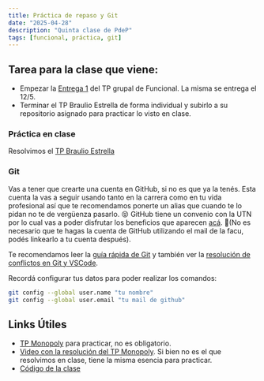 ```yaml
---
title: Práctica de repaso y Git
date: "2025-04-28"
description: "Quinta clase de PdeP"
tags: [funcional, práctica, git]
---
```


## Tarea para la clase que viene:
- Empezar la [Entrega 1](https://docs.google.com/document/d/1Yu1q6BgEe8XXWsL3YlWG4cQ_GxDIheEWfQBlxjVS7rI/edit?usp=sharing) del TP grupal de Funcional. La misma se entrega el 12/5.
- Terminar el TP Braulio Estrella de forma individual y subirlo a su repositorio asignado para practicar lo visto en clase.

### Práctica en clase

Resolvimos el [TP Braulio Estrella](https://docs.google.com/document/d/1-G5LySW2rHvdi6Gkv8oQdULl_vDO_nM0negAndsmXf4/edit)

### Git

Vas a tener que crearte una cuenta en GitHub, si no es que ya la tenés. Esta cuenta la vas a seguir usando tanto en la carrera como en tu vida profesional así que te recomendamos ponerte un alias que cuando te lo pidan no te de vergüenza pasarlo. 😝
GitHub tiene un convenio con la UTN por lo cual vas a poder disfrutar los beneficios que aparecen [acá](https://docs.frba.utn.edu.ar/books/mu---beneficios-con-cuenta-institucional). 🤩(No es necesario que te hagas la cuenta de GitHub utilizando el mail de la facu, podés linkearlo a tu cuenta después).

Te recomendamos leer la [guía rápida de Git](https://docs.google.com/document/d/147cqUY86wWVoJ86Ce0NoX1R78CwoCOGZtF7RugUvzFg/edit#heading=h.pfzudah6sze2) y también ver la [resolución de conflictos en Git y VSCode](https://www.youtube.com/watch?v=Z1PBoZoQ_pQ).

Recordá configurar tus datos para poder realizar los comandos: 

```bash
git config --global user.name "tu nombre"
git config --global user.email "tu mail de github"
```

## Links Útiles

- [TP Monopoly](https://docs.google.com/document/d/1GMNli3FaVERM-OldRre467gT1LLhGXdXZoRoK7IvoKo/edit) para practicar, no es obligatorio.
- [Video con la resolución del TP Monopoly](https://youtu.be/lXsX8wsR7AI). Si bien no es el que resolvimos en clase, tiene la misma esencia para practicar. 
- [Código de la clase](https://github.com/pdep-lunes/pdep-clases-2024/blob/main/Funcional/Clase05/src/Lib.hs)

